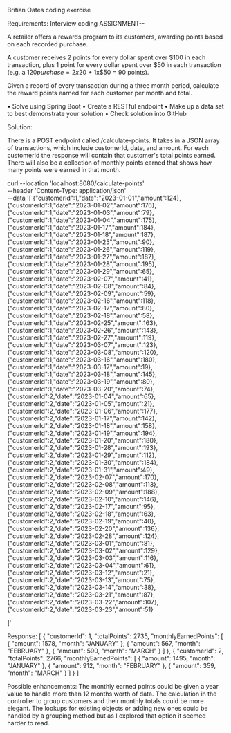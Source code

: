 Britian Oates coding exercise


Requirements:
Interview coding ASSIGNMENT--

A retailer offers a rewards program to its customers, awarding points based on each recorded purchase.

A customer receives 2 points for every dollar spent over $100 in each transaction, plus 1 point for every dollar spent over $50 in each transaction
(e.g. a $120 purchase = 2x$20 + 1x$50 = 90 points).

Given a record of every transaction during a three month period, calculate the reward points earned for each customer per month and total.

• Solve using Spring Boot
• Create a RESTful endpoint
• Make up a data set to best demonstrate your solution
• Check solution into GitHub



Solution:

There is a POST endpoint called /calculate-points. It takes in a JSON array of transactions, which include customerId, date, and amount. For each customerId the response will contain that customer's total points earned. There will also be a collection of monthly points earned that shows how many points were earned in that month. 

curl --location 'localhost:8080/calculate-points' \
--header 'Content-Type: application/json' \
--data '[
{"customerId":1,"date":"2023-01-01","amount":124},
{"customerId":1,"date":"2023-01-02","amount":176},
{"customerId":1,"date":"2023-01-03","amount":79},
{"customerId":1,"date":"2023-01-04","amount":175},
{"customerId":1,"date":"2023-01-17","amount":184},
{"customerId":1,"date":"2023-01-18","amount":187},
{"customerId":1,"date":"2023-01-25","amount":90},
{"customerId":1,"date":"2023-01-26","amount":119},
{"customerId":1,"date":"2023-01-27","amount":187},
{"customerId":1,"date":"2023-01-28","amount":195},
{"customerId":1,"date":"2023-01-29","amount":65},
{"customerId":1,"date":"2023-02-07","amount":41},
{"customerId":1,"date":"2023-02-08","amount":84},
{"customerId":1,"date":"2023-02-09","amount":59},
{"customerId":1,"date":"2023-02-16","amount":118},
{"customerId":1,"date":"2023-02-17","amount":80},
{"customerId":1,"date":"2023-02-18","amount":58},
{"customerId":1,"date":"2023-02-25","amount":163},
{"customerId":1,"date":"2023-02-26","amount":143},
{"customerId":1,"date":"2023-02-27","amount":119},
{"customerId":1,"date":"2023-03-07","amount":123},
{"customerId":1,"date":"2023-03-08","amount":120},
{"customerId":1,"date":"2023-03-16","amount":180},
{"customerId":1,"date":"2023-03-17","amount":19},
{"customerId":1,"date":"2023-03-18","amount":145},
{"customerId":1,"date":"2023-03-19","amount":80},
{"customerId":1,"date":"2023-03-20","amount":74},
{"customerId":2,"date":"2023-01-04","amount":65},
{"customerId":2,"date":"2023-01-05","amount":21},
{"customerId":2,"date":"2023-01-06","amount":177},
{"customerId":2,"date":"2023-01-17","amount":142},
{"customerId":2,"date":"2023-01-18","amount":158},
{"customerId":2,"date":"2023-01-19","amount":194},
{"customerId":2,"date":"2023-01-20","amount":180},
{"customerId":2,"date":"2023-01-28","amount":193},
{"customerId":2,"date":"2023-01-29","amount":112},
{"customerId":2,"date":"2023-01-30","amount":184},
{"customerId":2,"date":"2023-01-31","amount":49},
{"customerId":2,"date":"2023-02-07","amount":170},
{"customerId":2,"date":"2023-02-08","amount":113},
{"customerId":2,"date":"2023-02-09","amount":188},
{"customerId":2,"date":"2023-02-10","amount":146},
{"customerId":2,"date":"2023-02-17","amount":95},
{"customerId":2,"date":"2023-02-18","amount":63},
{"customerId":2,"date":"2023-02-19","amount":40},
{"customerId":2,"date":"2023-02-20","amount":136},
{"customerId":2,"date":"2023-02-28","amount":124},
{"customerId":2,"date":"2023-03-01","amount":81},
{"customerId":2,"date":"2023-03-02","amount":129},
{"customerId":2,"date":"2023-03-03","amount":116},
{"customerId":2,"date":"2023-03-04","amount":61},
{"customerId":2,"date":"2023-03-12","amount":21},
{"customerId":2,"date":"2023-03-13","amount":75},
{"customerId":2,"date":"2023-03-14","amount":38},
{"customerId":2,"date":"2023-03-21","amount":87},
{"customerId":2,"date":"2023-03-22","amount":107},
{"customerId":2,"date":"2023-03-23","amount":51}

]'

Response:
[
    {
        "customerId": 1,
        "totalPoints": 2735,
        "monthlyEarnedPoints": [
            {
                "amount": 1578,
                "month": "JANUARY"
            },
            {
                "amount": 567,
                "month": "FEBRUARY"
            },
            {
                "amount": 590,
                "month": "MARCH"
            }
        ]
    },
    {
        "customerId": 2,
        "totalPoints": 2766,
        "monthlyEarnedPoints": [
            {
                "amount": 1495,
                "month": "JANUARY"
            },
            {
                "amount": 912,
                "month": "FEBRUARY"
            },
            {
                "amount": 359,
                "month": "MARCH"
            }
        ]
    }
]



Possible enhancements:
The monthly earned points could be given a year value to handle more than 12 months worth of data.
The calculation in the controller to group customers and their monthly totals could be more elegant. The lookups for existing objects or adding new ones could be handled by a grouping method but as I explored that option it seemed harder to read.
